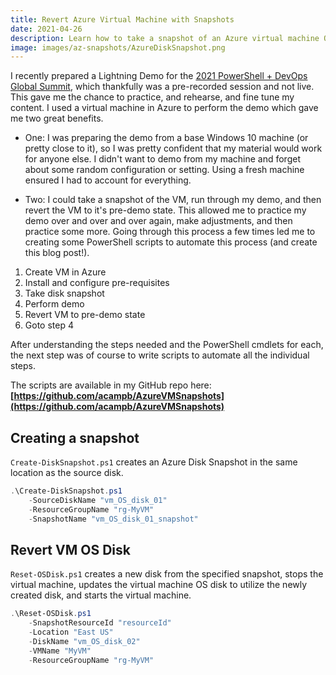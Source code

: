 ```yaml
---
title: Revert Azure Virtual Machine with Snapshots
date: 2021-04-26
description: Learn how to take a snapshot of an Azure virtual machine OS disk, and then quickly revert the machine back to the snapshot using Azure PowerShell.
image: images/az-snapshots/AzureDiskSnapshot.png
---
```


I recently prepared a Lightning Demo for the [2021 PowerShell + DevOps Global Summit](https://events.devopscollective.org/event/powershell-devops-global-summit-2021/), which thankfully was a pre-recorded session and not live. This gave me the chance to practice, and rehearse, and fine tune my content. I used a virtual machine in Azure to perform the demo which gave me two great benefits.

* One: I was preparing the demo from a base Windows 10 machine (or pretty close to it), so I was pretty confident that my material would work for anyone else. I didn't want to demo from my machine and forget about some random configuration or setting. Using a fresh machine ensured I had to account for everything.

* Two: I could take a snapshot of the VM, run through my demo, and then revert the VM to it's pre-demo state. This allowed me to practice my demo over and over and over again, make adjustments, and then practice some more. Going through this process a few times led me to creating some PowerShell scripts to automate this process (and create this blog post!).

1. Create VM in Azure
2. Install and configure pre-requisites
3. Take disk snapshot
4. Perform demo
5. Revert VM to pre-demo state
6. Goto step 4

After understanding the steps needed and the PowerShell cmdlets for each, the next step was of course to write scripts to automate all the individual steps.

The scripts are available in my GitHub repo here: **[https://github.com/acampb/AzureVMSnapshots](https://github.com/acampb/AzureVMSnapshots)**

## Creating a snapshot

`Create-DiskSnapshot.ps1` creates an Azure Disk Snapshot in the same location as the source disk.

```powershell
.\Create-DiskSnapshot.ps1
    -SourceDiskName "vm_OS_disk_01"
    -ResourceGroupName "rg-MyVM"
    -SnapshotName "vm_OS_disk_01_snapshot"
```

## Revert VM OS Disk

`Reset-OSDisk.ps1` creates a new disk from the specified snapshot, stops the virtual machine, updates the virtual machine OS disk to utilize the newly created disk, and starts the virtual machine.

```powershell
.\Reset-OSDisk.ps1
    -SnapshotResourceId "resourceId"
    -Location "East US"
    -DiskName "vm_OS_disk_02"
    -VMName "MyVM"
    -ResourceGroupName "rg-MyVM"
```
